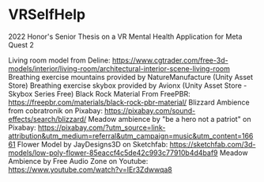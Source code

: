 # VRSelfHelp
2022 Honor's Senior Thesis on a VR Mental Health Application for Meta Quest 2

Living room model from Deline: https://www.cgtrader.com/free-3d-models/interior/living-room/architectural-interior-scene-living-room
Breathing exercise mountains provided by NatureManufacture (Unity Asset Store)
Breathing exercise skybox provided by Avionx (Unity Asset Store - Skybox Series Free)
Black Rock Material From FreePBR: https://freepbr.com/materials/black-rock-pbr-material/
Blizzard Ambience from cobratronik on Pixabay: https://pixabay.com/sound-effects/search/blizzard/
Meadow ambience by "be a hero not a patriot" on Pixabay: https://pixabay.com/?utm_source=link-attribution&utm_medium=referral&utm_campaign=music&utm_content=16661
Flower Model by JayDesigns3D on Sketchfab: https://sketchfab.com/3d-models/low-poly-flower-85eaccf4c5de42c993c77910b4d4baf9
Meadow Ambience by Free Audio Zone on Youtube: https://www.youtube.com/watch?v=IEr3Zdwwqa8
